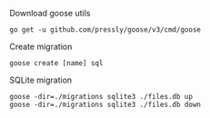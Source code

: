 Download goose utils
```
go get -u github.com/pressly/goose/v3/cmd/goose
```

Create migration
```
goose create [name] sql
```
SQLite migration
```
goose -dir=./migrations sqlite3 ./files.db up
goose -dir=./migrations sqlite3 ./files.db down
```
